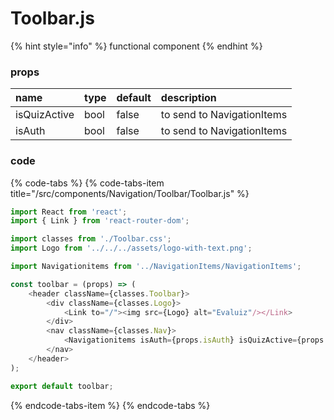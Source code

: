 # Toolbar.js

{% hint style="info" %}
functional component
{% endhint %}



### props

| name | type | default | description |
| :--- | :--- | :--- | :--- |
| isQuizActive | bool | false | to send to NavigationItems |
| isAuth | bool | false | to send to NavigationItems |



### code

{% code-tabs %}
{% code-tabs-item title="/src/components/Navigation/Toolbar/Toolbar.js" %}
```javascript
import React from 'react';
import { Link } from 'react-router-dom';

import classes from './Toolbar.css';
import Logo from '../../../assets/logo-with-text.png';

import Navigationitems from '../NavigationItems/NavigationItems';

const toolbar = (props) => (
    <header className={classes.Toolbar}>
        <div className={classes.Logo}>
            <Link to="/"><img src={Logo} alt="Evaluiz"/></Link>
        </div>
        <nav className={classes.Nav}>
            <Navigationitems isAuth={props.isAuth} isQuizActive={props.isQuizActive} />
        </nav>
    </header>
);

export default toolbar;
```
{% endcode-tabs-item %}
{% endcode-tabs %}

